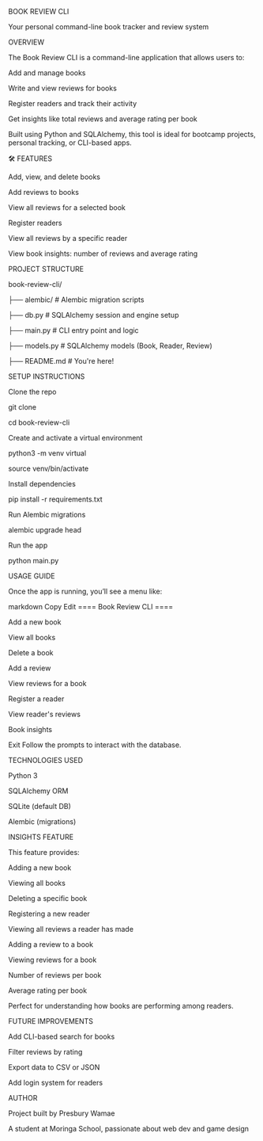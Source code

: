 BOOK REVIEW CLI  

Your personal command-line book tracker and review system 

OVERVIEW  

The Book Review CLI is a command-line application that allows users to: 

Add and manage books 

Write and view reviews for books 

Register readers and track their activity 

Get insights like total reviews and average rating per book 

Built using Python and SQLAlchemy, this tool is ideal for bootcamp projects, personal tracking, or CLI-based apps. 

🛠 FEATURES  

Add, view, and delete books 

Add reviews to books 

View all reviews for a selected book 

Register readers 

View all reviews by a specific reader 

View book insights: number of reviews and average rating 

PROJECT STRUCTURE  

book-review-cli/  

├── alembic/ 					# Alembic migration scripts  

├── db.py 					# SQLAlchemy session and engine setup  

├── main.py 					# CLI entry point and logic 

├── models.py 				# SQLAlchemy models (Book, Reader, Review) 

 ├── README.md 				# You're here!  

 

SETUP INSTRUCTIONS  

Clone the repo 

 git clone  

cd book-review-cli  

 

Create and activate a virtual environment 

python3  -m  venv  virtual 

source venv/bin/activate  

 

Install dependencies 

pip install -r requirements.txt  

 

Run Alembic migrations 

 alembic upgrade head  

 

Run the app 

 python main.py 

 

 

 

 

 

 

 

USAGE GUIDE  

Once the app is running, you’ll see a menu like: 

markdown Copy Edit ==== Book Review CLI ==== 

Add a new book 

View all books 

Delete a book 

Add a review 

View reviews for a book 

Register a reader 

View reader's reviews 

Book insights 

Exit Follow the prompts to interact with the database. 

 

TECHNOLOGIES USED  

Python 3 

SQLAlchemy ORM 

SQLite (default DB) 

Alembic (migrations) 

 

INSIGHTS FEATURE  

This feature provides: 

Adding a new book 

Viewing all books  

Deleting a specific book 

Registering a new reader  

Viewing all reviews a reader has made  

Adding a review to a book 

Viewing reviews for a book   

Number of reviews per book 

Average rating per book 

Perfect for understanding how books are performing among readers. 

FUTURE IMPROVEMENTS  

Add CLI-based search for books 

Filter reviews by rating 

Export data to CSV or JSON 

Add login system for readers 

AUTHOR  

Project built by Presbury Wamae  

A student at Moringa School, passionate about web dev and game design 

 
